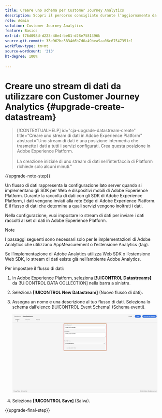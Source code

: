 ```yaml
---
title: Creare uno schema per Customer Journey Analytics
description: Scopri il percorso consigliato durante l’aggiornamento da Adobe Analytics a Customer Journey Analytics
role: Admin
solution: Customer Journey Analytics
feature: Basics
exl-id: f76d098d-d223-40e4-be81-d28e7581396b
source-git-commit: 33e962bc3834d6b7d0a49bea9aa06c67547351c1
workflow-type: tm+mt
source-wordcount: '213'
ht-degree: 100%

---
```


# Creare uno stream di dati da utilizzare con Customer Journey Analytics {#upgrade-create-datastream}

<!-- markdownlint-disable MD034 -->

>[!CONTEXTUALHELP]
>id="cja-upgrade-datastream-create"
>title="Creare uno stream di dati in Adobe Experience Platform"
>abstract="Uno stream di dati è una posizione intermedia che trasmette i dati a tutti i servizi configurati. Crea questa posizione in Adobe Experience Platform.<br><br>La creazione iniziale di uno stream di dati nell’interfaccia di Platform richiede solo alcuni minuti."

<!-- markdownlint-enable MD034 -->

{{upgrade-note-step}}

<!-- Should we single source this instead of duplicate it? The following steps were copied from: /help/data-ingestion/aepwebsdk.md-->

Un flusso di dati rappresenta la configurazione lato server quando si implementano gli SDK per Web e dispositivi mobili di Adobe Experience Platform. Durante la raccolta di dati con gli SDK di Adobe Experience Platform, i dati vengono inviati alla rete Edge di Adobe Experience Platform. È il flusso di dati che determina a quali servizi vengono inoltrati i dati.

Nella configurazione, vuoi impostare lo stream di dati per inviare i dati raccolti al set di dati in Adobe Experience Platform.

>[!NOTE]
>
>I passaggi seguenti sono necessari solo per le implementazioni di Adobe Analytics che utilizzano AppMeasurement o l’estensione Analytics (tag).
>
>Se l’implementazione di Adobe Analytics utilizza Web SDK o l’estensione Web SDK, lo stream di dati esiste già nell’ambiente Adobe Analytics.

Per impostare il flusso di dati:

1. In Adobe Experience Platform, seleziona **[!UICONTROL Datastreams]** da [!UICONTROL DATA COLLECTION] nella barra a sinistra.

1. Seleziona **[!UICONTROL New Datastream]** (Nuovo flusso di dati).

1. Assegna un nome e una descrizione al tuo flusso di dati. Seleziona lo schema dall’elenco [!UICONTROL Event Schema] (Schema eventi).

   ![Nuovo flusso di dati](assets/new-datastream.png)

1. Seleziona **[!UICONTROL Save]** (Salva).

{{upgrade-final-step}}
